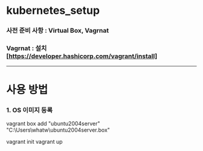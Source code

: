 # kubernetes_setup
###  사전 준비 사항 : Virtual Box, Vagrnat
###   Vagrnat : 설치[https://developer.hashicorp.com/vagrant/install]
---
# 사용 방법 
### 1. OS 이미지 등록
 vagrant box add "ubuntu2004server" "C:\Users\whatw\ubuntu2004server.box"


 vagrant init
 vagrant up 
